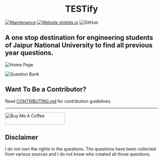 <h1 align="center">
  TESTify
</h1>

[![Maintenance](https://img.shields.io/badge/Maintained%3F-yes-green.svg)](https://github.com/Rahul-Gothwal/TESTify/graphs/commit-activity) 
[![Website shields.io](https://img.shields.io/website-up-down-green-red/http/shields.io.svg)](http://testify.rahul.study/) 
![GitHub](https://img.shields.io/github/license/Rahul-Gothwal/TESTify)


## A one stop destination for engineering students of Jaipur National University to find all previous year questions.
![Home Page](https://i.imgur.com/DhPcSOG.png)

![Question Bank](https://i.imgur.com/9WIXpQY.png)

## Want To Be a Contributor?

Read [CONTRIBUTING.md](./CONTRIBUTING.md) for contribution guidelines.
***

<a href="https://www.buymeacoffee.com/rahulgothwal" target="_blank"><img src="https://cdn.buymeacoffee.com/buttons/v2/default-yellow.png" alt="Buy Me A Coffee" style="height: 40px !important;width: 197px !important;" ></a>
## Disclaimer

I do not own the rights to the questions. The questions have been collected from various sources and I do not know who created all those questions.
